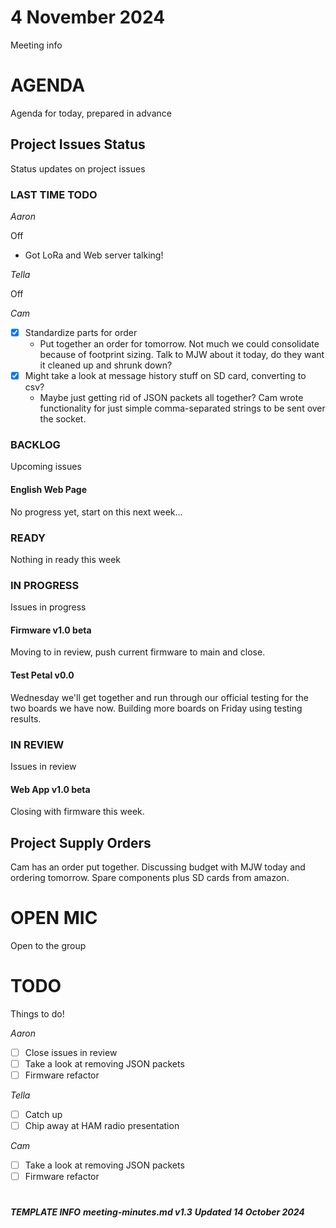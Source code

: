 # 4 November 2024

Meeting info

# AGENDA

Agenda for today, prepared in advance

## Project Issues Status

Status updates on project issues

### LAST TIME TODO

_Aaron_

Off
  - Got LoRa and Web server talking!

_Tella_

Off

_Cam_

- [x] Standardize parts for order
  - Put together an order for tomorrow. Not much we could consolidate because of footprint sizing. Talk to MJW about it today, do they want it cleaned up and shrunk down?
- [x] Might take a look at message history stuff on SD card, converting to csv?
  - Maybe just getting rid of JSON packets all together? Cam wrote functionality for just simple comma-separated strings to be sent over the socket.

### BACKLOG

Upcoming issues

#### English Web Page

No progress yet, start on this next week...

### READY

Nothing in ready this week

### IN PROGRESS

Issues in progress

#### Firmware v1.0 beta

Moving to in review, push current firmware to main and close.

#### Test Petal v0.0

Wednesday we'll get together and run through our official testing for the two boards we have now. Building more boards on Friday using testing results.

### IN REVIEW

Issues in review

#### Web App v1.0 beta

Closing with firmware this week.

## Project Supply Orders

Cam has an order put together. Discussing budget with MJW today and ordering tomorrow. Spare components plus SD cards from amazon.

# OPEN MIC

Open to the group

# TODO

Things to do!

_Aaron_

- [ ] Close issues in review
- [ ] Take a look at removing JSON packets
- [ ] Firmware refactor

_Tella_

- [ ] Catch up
- [ ] Chip away at HAM radio presentation

_Cam_

- [ ] Take a look at removing JSON packets
- [ ] Firmware refactor

# 

***TEMPLATE INFO***
***meeting-minutes.md v1.3***
***Updated 14 October 2024***